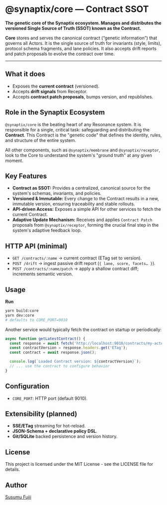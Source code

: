 # @synaptix/core — Contract SSOT

**The genetic core of the Synaptix ecosystem. Manages and distributes the versioned Single Source of Truth (SSOT) known as the Contract.**

**Core** stores and serves the canonical contract (“genetic information”) that governs all Actors. It is the single source of truth for invariants (style, limits), protocol schema fragments, and lane policies. It also accepts drift reports and patch proposals to evolve the contract over time.

---

## What it does

- Exposes the **current contract** (versioned).
- Accepts **drift signals** from Receptor.
- Accepts **contract patch proposals**, bumps version, and republishes.

## Role in the Synaptix Ecosystem

`@synaptix/core` is the beating heart of any Resonance system. It is responsible for a single, critical task: safeguarding and distributing the **Contract**. This Contract is the "genetic code" that defines the identity, rules, and structure of the entire system.

All other components, such as `@synaptix/membrane` and `@synaptix/receptor`, look to the Core to understand the system's "ground truth" at any given moment.

## Key Features

- **Contract as SSOT:** Provides a centralized, canonical source for the system's schemas, invariants, and policies.
- **Versioned & Immutable:** Every change to the Contract results in a new, immutable version, ensuring traceability and stable rollouts.
- **API-driven Access:** Exposes a simple API for other services to fetch the current Contract.
- **Adaptive Update Mechanism:** Receives and applies `Contract Patch` proposals from `@synaptix/receptor`, forming the crucial final step in the system's adaptive feedback loop.

## HTTP API (minimal)

- `GET /contracts/:name` → current contract (ETag set to version).
- `POST /drift` → ingest passive drift report (`{ lane, score, facets… }`).
- `POST /contracts/:name/patch` → apply a shallow contract diff; increments semantic version.

## Usage

**Run**

```bash
yarn build:core
yarn dev:core
# defaults to CORE_PORT=9010
```

Another service would typically fetch the contract on startup or periodically:

```typescript
async function getLatestContract() {
  const response = await fetch('http://localhost:9010/contracts/my-actor');
  const contractVersion = response.headers.get('ETag');
  const contract = await response.json();

  console.log(`Loaded Contract version: ${contractVersion}`);
  // ... use the contract to configure behavior
}
```

## Configuration

- `CORE_PORT`: HTTP port (default 9010).

## Extensibility (planned)

- **SSE/ETag** streaming for hot-reload.
- **JSON-Schema + declarative policy DSL**.
- **Git/SQLite** backed persistence and version history.

## License

This project is licensed under the MIT License - see the LICENSE file for details.

## Author

[Susumu Fujii](https://github.com/sujii)
